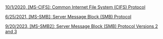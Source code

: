 [10/1/2020, [MS-CIFS]: Common Internet File System (CIFS) Protocol](https://learn.microsoft.com/en-us/openspecs/windows_protocols/ms-cifs)

[6/25/2021, [MS-SMB]: Server Message Block (SMB) Protocol](https://learn.microsoft.com/en-us/openspecs/windows_protocols/ms-smb)

[9/20/2023, [MS-SMB2]: Server Message Block (SMB) Protocol Versions 2 and 3](https://learn.microsoft.com/en-us/openspecs/windows_protocols/ms-smb2)